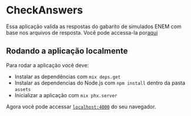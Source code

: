 # CheckAnswers

Essa aplicação valida as respostas do gabarito de simulados ENEM com base nos arquivos de resposta.
Você pode accessa-la por[aqui](https://validadorgabarito.gigalixirapp.com/)

## Rodando a aplicação localmente

Para rodar a aplicação você deve:

  * Instalar as dependências com `mix deps.get`
  * Instalar as dependencias do Node.js com `npm install` dentro da pasta `assets`
  * Inicializar a aplicação com `mix phx.server`

Agora você pode accessar [`localhost:4000`](http://localhost:4000) do seu navegador.
